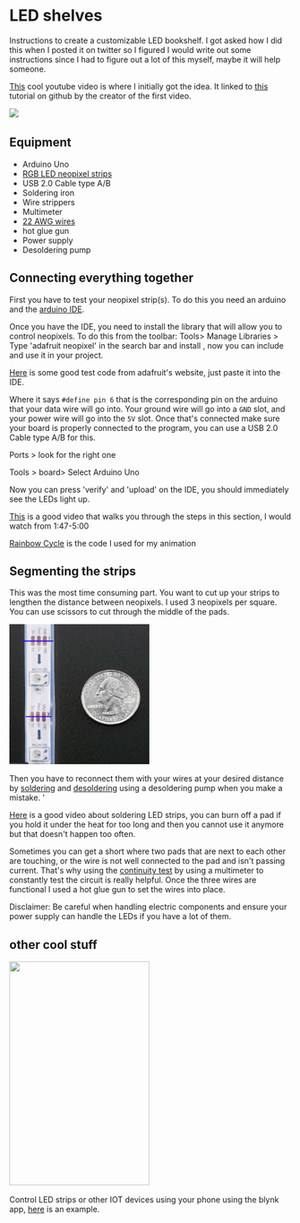 # LED shelves
Instructions to create a customizable LED bookshelf. I got asked how I did this when I posted it on twitter so I figured I would write out some instructions since I had to figure out a lot of this myself, maybe it will help someone.

[This](https://www.youtube.com/watch?v=-vMah2H9-WQ&ab_channel=NadiaTokerud) cool youtube video is where I initially got the idea. It linked to [this](https://github.com/oyvindmb/bookworm/wiki) tutorial on github by the creator of the first video. 

![](ledbooksgelves.gif)
## Equipment
* Arduino Uno
* [RGB LED neopixel strips](https://www.adafruit.com/product/1376?length=1)
* USB 2.0 Cable type A/B
* Soldering iron
* Wire strippers
* Multimeter
* [22 AWG wires](https://www.adafruit.com/product/1311)
* hot glue gun
* Power supply
* Desoldering pump

## Connecting everything together
First you have to test your neopixel strip(s). To do this you need an arduino and the [arduino IDE](https://create.arduino.cc/projecthub/Arduino_Genuino/getting-started-with-arduino-web-editor-on-various-platforms-4b3e4a).  

Once you have the IDE, you need to install the library that will allow you to control neopixels. To do this from the toolbar: 
Tools> Manage Libraries > Type 'adafruit neopixel' in the search bar and install , now you can include and use it in your project.

[Here](https://learn.adafruit.com/1500-neopixel-led-curtain-with-raspberry-pi-fadecandy/test-components) is some good test code from adafruit's website, just paste it into the IDE.

Where it says `#define pin 6` that is the corresponding pin on the arduino that your data wire will go into. Your ground wire will go into a `GND` slot, and your power wire will go into the `5V` slot. Once that's connected make sure your board is properly connected to the program, you can use a USB 2.0 Cable type A/B for this. 

Ports > look for the right one

Tools > board> Select Arduino Uno

Now you can press 'verify' and 'upload' on the IDE, you should immediately see the LEDs light up.

[This](https://www.youtube.com/watch?t=107&v=EvRxQbhDxCo&feature=youtu.be&ab_channel=KamuiCosplay) is a good video that walks you through the steps in this section, I would watch from 1:47-5:00

[Rainbow Cycle](https://www.tweaking4all.com/hardware/arduino/adruino-led-strip-effects/#LEDStripEffectRainbowCycle) is the code I used for my animation

## Segmenting the strips
This was the most time consuming part. You want to cut up your strips to lengthen the distance between neopixels. I used 3 neopixels per square. You can use scissors to cut through the middle of the pads.

<img src="segmentingPads.png" width="250" height="250"/>

Then you have to reconnect them with your wires at your desired distance by [soldering](https://www.youtube.com/watch?t=107&v=EvRxQbhDxCo&feature=youtu.be&ab_channel=KamuiCosplay) and [desoldering](https://www.youtube.com/watch?v=N_dvf45hN6Y&ab_channel=AdafruitIndustries) using a desoldering pump when you make a mistake. '

[Here](https://www.youtube.com/watch?v=U_b08YRcY4s&ab_channel=SuperBrightLEDs) is a good video about soldering LED strips, you can burn off a pad if you hold it under the heat for too long and then you cannot use it anymore but that doesn't happen too often. 

Sometimes you can get a short where two pads that are next to each other are touching, or the wire is not well connected to the pad and isn't passing current. That's why using the [continuity test](https://www.youtube.com/watch?v=5G622WDZaHg&ab_channel=GalcoTV) by using a multimeter to constantly test the circuit is really helpful. Once the three wires are functional I used a hot glue gun to set the wires into place.

Disclaimer: Be careful when handling electric components and ensure your power supply can handle the LEDs if you have a lot of them. 

## other cool stuff

<img src="blynkLed.gif" width="250" height="400"/>

Control LED strips or other IOT devices using your phone using the blynk app, [here](https://examples.blynk.cc/?board=Arduino%20Uno&shield=Serial%20or%20USB&example=Widgets%2FLED%2FLED_Color) is an example.
